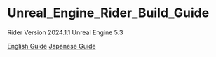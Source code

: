 # Unreal_Engine_Rider_Build_Guide
Rider Version 2024.1.1
Unreal Engine 5.3

[English Guide](https://github.com/nagoring/Unreal_Engine_Rider_Build_Guide/blob/main/en_UE_Rider_Build)
[Japanese Guide](https://github.com/nagoring/Unreal_Engine_Rider_Build_Guide/blob/main/ja_UE_Rider_Build)
